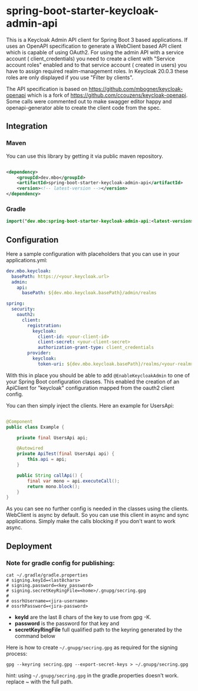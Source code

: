 # spring-boot-starter-keycloak-admin-api

This is a Keycloak Admin API client for Spring Boot 3 based applications. If uses an OpenAPI specification to generate
a WebClient based API client which is capable of using OAuth2. For using the admin API with a service account (
client_credentials) you need to create a client with "Service account roles" enabled and to that service account (
created in users) you have to assign required realm-management roles. In Keycloak 20.0.3 these roles are only displayed
if you use "Filter by clients".

The API specification is based on https://github.com/mbogner/keycloak-openapi which is a fork
of https://github.com/ccouzens/keycloak-openapi. Some calls were commented out to make swagger editor happy and
openapi-generator able to create the client code from the spec.

## Integration

### Maven

You can use this library by getting it via public maven repository.

```xml

<dependency>
    <groupId>dev.mbo</groupId>
    <artifactId>spring-boot-starter-keycloak-admin-api</artifactId>
    <version><!-- latest-version --></version>
</dependency>
```

### Gradle

```kotlin
import("dev.mbo:spring-boot-starter-keycloak-admin-api:<latest-version>")
```

## Configuration

Here a sample configuration with placeholders that you can use in your applications.yml:

```yaml
dev.mbo.keycloak:
  basePath: https://<your.keycloak.url>
  admin:
    api:
      basePath: ${dev.mbo.keycloak.basePath}/admin/realms

spring:
  security:
    oauth2:
      client:
        registration:
          keycloak:
            client-id: <your-client-id>
            client-secret: <your-client-secret>
            authorization-grant-type: client_credentials
        provider:
          keycloak:
            token-uri: ${dev.mbo.keycloak.basePath}/realms/<your-realm>/protocol/openid-connect/token
```

With this in place you should be able to add `@EnableKeycloakAdmin` to one of your Spring Boot configuration classes.
This enabled the creation of an ApiClient for "keycloak" configuration mapped from the oauth2 client config.

You can then simply inject the clients. Here an example for UsersApi:

```java

@Component
public class Example {

    private final UsersApi api;

    @Autowired
    private ApiTest(final UsersApi api) {
        this.api = api;
    }

    public String callApi() {
        final var mono = api.executeCall();
        return mono.block();
    }
}
```

As you can see no further config is needed in the classes using the clients. WebClient is async by default. So you can
use this client in async and sync applications. Simply make the calls blocking if you don't want to work async.

## Deployment

### Note for gradle config for publishing:

```shell
cat ~/.gradle/gradle.properties
# signing.keyId=<last8chars>
# signing.password=<key_password>
# signing.secretKeyRingFile=<home>/.gnupg/secring.gpg
# 
# ossrhUsername=<jira-username>
# ossrhPassword=<jira-password>
```

- **keyId** are the last 8 chars of the key to use from gpg -K.
- **password** is the password for that key and
- **secretKeyRingFile** full qualified path to the keyring generated by the command below

Here is how to create `~/.gnupg/secring.gpg` as required for the signing process:

```shell
gpg --keyring secring.gpg --export-secret-keys > ~/.gnupg/secring.gpg
```

hint: using `~/.gnupg/secring.gpg` in the gradle.properties doesn't work. replace ~ with the full path.
